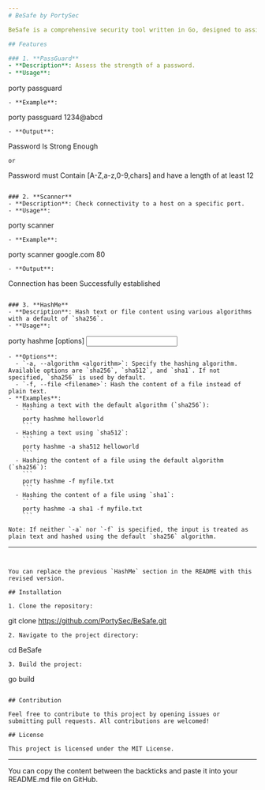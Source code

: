 ```yaml
---
# BeSafe by PortySec

BeSafe is a comprehensive security tool written in Go, designed to assist with various security tasks. Whether you're looking to hash data, scan ports, or validate password strength, BeSafe has got you covered.

## Features

### 1. **PassGuard**
- **Description**: Assess the strength of a password.
- **Usage**: 
  ```
  porty passguard <password>
  ```
  - **Example**: 
  ```
  porty passguard 1234@abcd
  ```
  - **Output**: 
  ```
  Password Is Strong Enough
  ```
  or 
  ```
  Password must Contain [A-Z,a-z,0-9,chars] and have a length of at least 12
  ```

### 2. **Scanner**
- **Description**: Check connectivity to a host on a specific port.
- **Usage**: 
  ```
  porty scanner <host> <port>
  ```
  - **Example**: 
  ```
  porty scanner google.com 80
  ```
  - **Output**: 
  ```
  Connection has been Successfully established
  ```

### 3. **HashMe**
- **Description**: Hash text or file content using various algorithms with a default of `sha256`.
- **Usage**: 
  ```
  porty hashme [options] <input>
  ```
  - **Options**:
    - `-a, --algorithm <algorithm>`: Specify the hashing algorithm. Available options are `sha256`, `sha512`, and `sha1`. If not specified, `sha256` is used by default.
    - `-f, --file <filename>`: Hash the content of a file instead of plain text.
  - **Examples**: 
    - Hashing a text with the default algorithm (`sha256`):
      ```
      porty hashme helloworld
      ```
    - Hashing a text using `sha512`:
      ```
      porty hashme -a sha512 helloworld
      ```
    - Hashing the content of a file using the default algorithm (`sha256`):
      ```
      porty hashme -f myfile.txt
      ```
    - Hashing the content of a file using `sha1`:
      ```
      porty hashme -a sha1 -f myfile.txt
      ```

Note: If neither `-a` nor `-f` is specified, the input is treated as plain text and hashed using the default `sha256` algorithm.
```

---
```


You can replace the previous `HashMe` section in the README with this revised version.

## Installation

1. Clone the repository:
   ```
   git clone https://github.com/PortySec/BeSafe.git
   ```
2. Navigate to the project directory:
   ```
   cd BeSafe
   ```
3. Build the project:
   ```
   go build
   ```

## Contribution

Feel free to contribute to this project by opening issues or submitting pull requests. All contributions are welcomed!

## License

This project is licensed under the MIT License.
```

---

You can copy the content between the backticks and paste it into your README.md file on GitHub.
